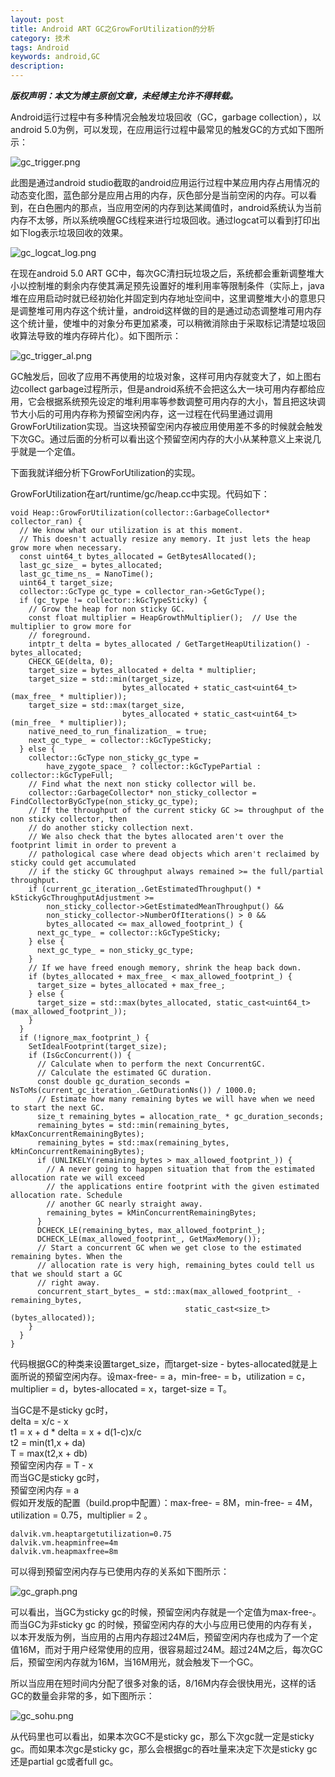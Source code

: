 ```yaml
---
layout: post
title: Android ART GC之GrowForUtilization的分析 
category: 技术
tags: Android
keywords: android,GC
description: 
---
```

***版权声明：本文为博主原创文章，未经博主允许不得转载。***


Android运行过程中有多种情况会触发垃圾回收（GC，garbage collection），以android 5.0为例，可以发现，在应用运行过程中最常见的触发GC的方式如下图所示：

![gc_trigger.png](/public/img/technology/gc_trigger.png)

此图是通过android studio截取的android应用运行过程中某应用内存占用情况的动态变化图，蓝色部分是应用占用的内存，灰色部分是当前空闲的内存。可以看到，在白色圈内的那点，当应用空闲的内存到达某阈值时，android系统认为当前内存不太够，所以系统唤醒GC线程来进行垃圾回收。通过logcat可以看到打印出如下log表示垃圾回收的效果。

![gc_logcat_log.png](/public/img/technology/gc_logcat_log.png)

在现在android 5.0 ART GC中，每次GC清扫玩垃圾之后，系统都会重新调整堆大小以控制堆的剩余内存使其满足预先设置好的堆利用率等限制条件（实际上，java堆在应用启动时就已经初始化并固定到内存地址空间中，这里调整堆大小的意思只是调整堆可用内存这个统计量，android这样做的目的是通过动态调整堆可用内存这个统计量，使堆中的对象分布更加紧凑，可以稍微消除由于采取标记清楚垃圾回收算法导致的堆内存碎片化）。如下图所示：

![gc_trigger_al.png](/public/img/technology/gc_trigger_al.png)

GC触发后，回收了应用不再使用的垃圾对象，这样可用内存就变大了，如上图右边collect garbage过程所示，但是android系统不会把这么大一块可用内存都给应用，它会根据系统预先设定的堆利用率等参数调整可用内存的大小，暂且把这块调节大小后的可用内存称为预留空闲内存，这一过程在代码里通过调用GrowForUtilization实现。当这块预留空闲内存被应用使用差不多的时候就会触发下次GC。通过后面的分析可以看出这个预留空闲内存的大小从某种意义上来说几乎就是一个定值。

下面我就详细分析下GrowForUtilization的实现。

GrowForUtilization在art/runtime/gc/heap.cc中实现。代码如下：

	void Heap::GrowForUtilization(collector::GarbageCollector* collector_ran) {
	  // We know what our utilization is at this moment.
	  // This doesn't actually resize any memory. It just lets the heap grow more when necessary.
	  const uint64_t bytes_allocated = GetBytesAllocated();
	  last_gc_size_ = bytes_allocated;
	  last_gc_time_ns_ = NanoTime();
	  uint64_t target_size;
	  collector::GcType gc_type = collector_ran->GetGcType();
      if (gc_type != collector::kGcTypeSticky) {
        // Grow the heap for non sticky GC.
        const float multiplier = HeapGrowthMultiplier();  // Use the multiplier to grow more for
        // foreground.
        intptr_t delta = bytes_allocated / GetTargetHeapUtilization() - bytes_allocated;
        CHECK_GE(delta, 0);
        target_size = bytes_allocated + delta * multiplier;
        target_size = std::min(target_size,
                             bytes_allocated + static_cast<uint64_t>(max_free_ * multiplier));
        target_size = std::max(target_size,
                             bytes_allocated + static_cast<uint64_t>(min_free_ * multiplier));
        native_need_to_run_finalization_ = true;
        next_gc_type_ = collector::kGcTypeSticky;
      } else {
        collector::GcType non_sticky_gc_type =
            have_zygote_space_ ? collector::kGcTypePartial : collector::kGcTypeFull;
        // Find what the next non sticky collector will be.
        collector::GarbageCollector* non_sticky_collector = FindCollectorByGcType(non_sticky_gc_type);
        // If the throughput of the current sticky GC >= throughput of the non sticky collector, then
        // do another sticky collection next.
        // We also check that the bytes allocated aren't over the footprint limit in order to prevent a
        // pathological case where dead objects which aren't reclaimed by sticky could get accumulated
        // if the sticky GC throughput always remained >= the full/partial throughput.
        if (current_gc_iteration_.GetEstimatedThroughput() * kStickyGcThroughputAdjustment >=
            non_sticky_collector->GetEstimatedMeanThroughput() &&
            non_sticky_collector->NumberOfIterations() > 0 &&
            bytes_allocated <= max_allowed_footprint_) {
          next_gc_type_ = collector::kGcTypeSticky;
        } else {
          next_gc_type_ = non_sticky_gc_type;
        }
        // If we have freed enough memory, shrink the heap back down.
        if (bytes_allocated + max_free_ < max_allowed_footprint_) {
          target_size = bytes_allocated + max_free_;
        } else {
          target_size = std::max(bytes_allocated, static_cast<uint64_t>(max_allowed_footprint_));
        }
      }
      if (!ignore_max_footprint_) {
        SetIdealFootprint(target_size);
        if (IsGcConcurrent()) {
          // Calculate when to perform the next ConcurrentGC.
          // Calculate the estimated GC duration.
          const double gc_duration_seconds = NsToMs(current_gc_iteration_.GetDurationNs()) / 1000.0;
          // Estimate how many remaining bytes we will have when we need to start the next GC.
          size_t remaining_bytes = allocation_rate_ * gc_duration_seconds;
          remaining_bytes = std::min(remaining_bytes, kMaxConcurrentRemainingBytes);
          remaining_bytes = std::max(remaining_bytes, kMinConcurrentRemainingBytes);
          if (UNLIKELY(remaining_bytes > max_allowed_footprint_)) {
            // A never going to happen situation that from the estimated allocation rate we will exceed
            // the applications entire footprint with the given estimated allocation rate. Schedule
            // another GC nearly straight away.
            remaining_bytes = kMinConcurrentRemainingBytes;
          }
          DCHECK_LE(remaining_bytes, max_allowed_footprint_);
          DCHECK_LE(max_allowed_footprint_, GetMaxMemory());
          // Start a concurrent GC when we get close to the estimated remaining bytes. When the
          // allocation rate is very high, remaining_bytes could tell us that we should start a GC
          // right away.
          concurrent_start_bytes_ = std::max(max_allowed_footprint_ - remaining_bytes,
                                           static_cast<size_t>(bytes_allocated));
        }
      }
    }

代码根据GC的种类来设置target_size，而target-size - bytes-allocated就是上面所说的预留空闲内存。设max-free- = a，min-free- = b，utilization = c，multiplier = d，bytes-allocated = x，target-size = T。

当GC是不是sticky gc时，  
delta = x/c - x  
t1 = x + d * delta = x + d(1-c)x/c  
t2 = min(t1,x + da)  
T = max(t2,x + db)  
预留空闲内存 = T - x  
而当GC是sticky gc时，  
预留空闲内存 = a  
假如开发版的配置（build.prop中配置）：max-free- = 8M，min-free- = 4M，utilization = 0.75，multiplier = 2 。  

	dalvik.vm.heaptargetutilization=0.75
	dalvik.vm.heapminfree=4m
	dalvik.vm.heapmaxfree=8m

可以得到预留空闲内存与已使用内存的关系如下图所示：

![gc_graph.png](/public/img/technology/gc_graph.png)

可以看出，当GC为sticky gc的时候，预留空闲内存就是一个定值为max-free-。而当GC为非sticky gc
的时候，预留空闲内存的大小与应用已使用的内存有关，以本开发版为例，当应用的占用内存超过24M后，预留空闲内存也成为了一个定值16M，而对于用户经常使用的应用，很容易超过24M。超过24M之后，每次GC后，预留空闲内存就为16M，当16M用光，就会触发下一个GC。

所以当应用在短时间内分配了很多对象的话，8/16M内存会很快用光，这样的话GC的数量会非常的多，如下图所示：

![gc_sohu.png](/public/img/technology/gc_sohu.png)

从代码里也可以看出，如果本次GC不是sticky gc，那么下次gc就一定是sticky gc。而如果本次gc是sticky gc，那么会根据gc的吞吐量来决定下次是sticky gc还是partial gc或者full gc。


